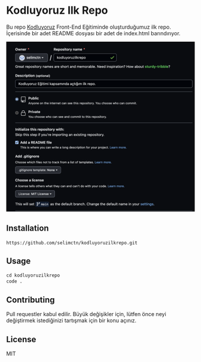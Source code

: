 # Kodluyoruz Ilk Repo

Bu repo [Kodluyoruz](www.patika.dev) Front-End Eğitiminde oluşturduğumuz ilk repo. İçerisinde bir adet README dosyası bir adet de index.html barındırıyor.

![github](github.png)

## Installation

```
https://github.com/selimctn/kodluyoruzilkrepo.git
```

## Usage

```
cd kodluyoruzilkrepo
code .

```

## Contributing

Pull requestler kabul edilir. Büyük değişikler için, lütfen önce neyi değiştirmek istediğinizi tartışmak için bir konu açınız.

## License

MIT

```

```
